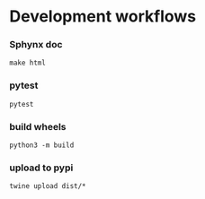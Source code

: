 # Development workflows


### Sphynx doc

```make html```


### pytest

```pytest```


### build wheels

```python3 -m build```


### upload to pypi

```twine upload dist/*```
